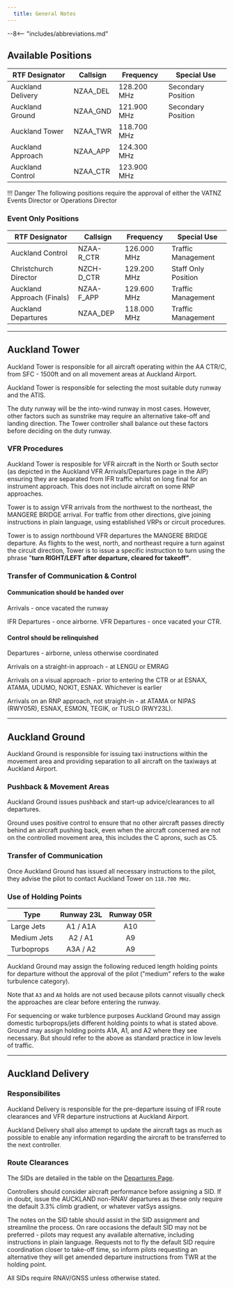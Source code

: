 ```yaml
---
  title: General Notes
---
```


--8<-- "includes/abbreviations.md"

## Available Positions

| RTF Designator    | Callsign | Frequency   | Special Use        |
| ----------------- | -------- | ----------- | ------------------ |
| Auckland Delivery | NZAA_DEL | 128.200 MHz | Secondary Position |
| Auckland Ground   | NZAA_GND | 121.900 MHz | Secondary Position |
| Auckland Tower    | NZAA_TWR | 118.700 MHz |                    |
| Auckland Approach | NZAA_APP | 124.300 MHz |                    |
| Auckland Control  | NZAA_CTR | 123.900 MHz |                    |


!!! Danger
    The following positions require the approval of either the VATNZ Events Director or Operations Director

### Event Only Positions

| RTF Designator        | Callsign   | Frequency   | Special Use         |
| --------------------- | ---------- | ----------- | ------------------- |
| Auckland Control      | NZAA-R_CTR | 126.000 MHz | Traffic Management  |
| Christchurch Director | NZCH-D_CTR | 129.200 MHz | Staff Only Position |
| Auckland Approach (Finals)  | NZAA-F_APP | 129.600 MHz | Traffic Management  |
| Auckland Departures   | NZAA_DEP   | 118.000 MHz | Traffic Management  |

---

## Auckland Tower

Auckland Tower is responsible for all aircraft operating within the AA CTR/C, from SFC - 1500ft and on all movement areas at Auckland Airport.

Auckland Tower is responsible for selecting the most suitable duty runway and the ATIS.

The duty runway will be the into-wind runway in most cases. However, other factors such as sunstrike may require an alternative take-off and landing direction. The Tower controller shall balance out these factors before deciding on the duty runway.

### VFR Procedures

Auckland Tower is resposible for VFR aircraft in the North or South sector (as depicted in the Auckland VFR Arrivals/Departures page in the AIP) ensuring they are separated from IFR traffic whilst on long final for an instrument approach. This does not include aircraft on some RNP approaches.

Tower is to assign VFR arrivals from the northwest to the northeast, the MANGERE BRIDGE arrival. For traffic from other directions, give joining instructions in plain language, using established VRPs or circuit procedures.

Tower is to assign northbound VFR departures the MANGERE BRIDGE departure. As flights to the west, north, and northeast require a turn against the circuit direction, Tower is to issue a specific instruction to turn using the phrase "**turn RIGHT/LEFT after departure, cleared for takeoff"**.

### Transfer of Communication & Control

#### Communication should be handed over

Arrivals  - once vacated the runway

IFR Departures - once airborne.
VFR Departures - once vacated your CTR.

#### Control should be relinquished

Departures - airborne, unless otherwise coordinated

Arrivals on a straight-in approach - at LENGU or EMRAG

Arrivals on a visual approach  - prior to entering the CTR or at ESNAX, ATAMA, UDUMO, NOKIT, ESNAX. Whichever is earlier

Arrivals on an RNP approach, not straight-in - at ATAMA or NIPAS (RWY05R), ESNAX, ESMON, TEGIK, or TUSLO (RWY23L).

---

## Auckland Ground

Auckland Ground is responsible for issuing taxi instructions within the movement area and providing separation to all aircraft on the taxiways at Auckland Airport.

### Pushback & Movement Areas

Auckland Ground issues pushback and start-up advice/clearances to all departures. 

Ground uses positive control to ensure that no other aircraft passes directly behind an aircraft pushing back, even when the aircraft concerned are not on the controlled movement area, this includes the C aprons, such as C5.

### Transfer of Communication

Once Auckland Ground has issued all necessary instructions to the pilot, they advise the pilot to contact Auckland Tower on `118.700 MHz`. 

### Use of Holding Points

| Type        | Runway 23L | Runway 05R |
| ----------- | :--------: | :--------: |
| Large Jets  |  A1 / A1A  |    A10     |
| Medium Jets |  A2 / A1   |     A9     |
| Turboprops  |  A3A / A2  |     A9     |


Auckland Ground may assign the following reduced length holding points for departure without the approval of the pilot ("medium" refers to the wake turbulence category). 

Note that `A3` and `A8` holds are not used because pilots cannot visually check the approaches are clear before entering the runway.

For sequencing or wake turblence purposes Auckland Ground may assign domestic turboprops/jets different holding points to what is stated above. Ground may assign holding points A1A, A1, and A2 where they see necessary. But should refer to the above as standard practice in low levels of traffic. 

---

## Auckland Delivery

### Responsibilites

Auckland Delivery is responsible for the pre-departure issuing of IFR route clearances and VFR departure instructions at Auckland Airport.

Auckland Delivery shall also attempt to update the aircraft tags as much as possible to enable any information regarding the aircraft to be transferred to the next controller.

### Route Clearances

The SIDs are detailed in the table on the [Departures Page](../NZAA/Departures.md). 

Controllers should consider aircraft performance before assigning a SID. If in doubt, issue the AUCKLAND non-RNAV departures as these only require the default 3.3% climb gradient, or whatever vatSys assigns.

The notes on the SID table should assist in the SID assignment and streamline the process. On rare occasions the default SID may not be preferred - pilots may request any available alternative, including instructions in plain language. Requests not to fly the default SID require coordination closer to take-off time,  so inform pilots requesting an alternative they will get amended departure instructions from TWR at the holding point.

All SIDs require RNAV/GNSS unless otherwise stated. 


